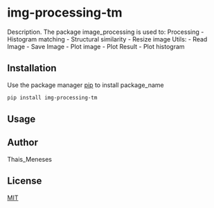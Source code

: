 # img-processing-tm

Description. 
The package image_processing is used to:
	Processing
		- Histogram matching 
		- Structural similarity
		- Resize image
	Utils:
		- Read Image
		- Save Image
		- Plot image
		- Plot Result
		- Plot histogram

## Installation

Use the package manager [pip](https://pip.pypa.io/en/stable/) to install package_name

```bash
pip install img-processing-tm
```

## Usage



## Author
Thais_Meneses

## License
[MIT](https://choosealicense.com/licenses/mit/)